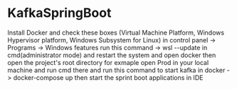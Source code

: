 # KafkaSpringBoot

Install Docker and check these boxes (Virtual Machine Platform, Windows Hypervisor platform, Windows Subsystem for Linux) in control panel -> Programs -> Windows features 
run this command -> wsl --update in cmd(administrator mode) and restart the system and open docker
then open the project's root directory for exmaple open Prod in your local machine and run cmd there and run this command to start kafka in docker -> docker-compose up
then start the sprint boot applications in IDE
